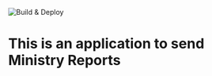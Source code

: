 ![Build & Deploy](https://github.com/Ileriayo/Ministry-Report-App/workflows/Build%20&%20Deploy/badge.svg)

# This is an application to send Ministry Reports
